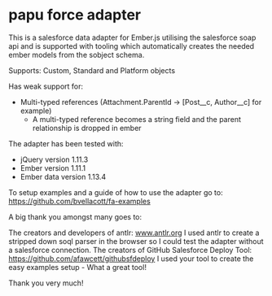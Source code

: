 # papu force adapter
This is a salesforce data adapter for Ember.js utilising the salesforce soap api and is supported with tooling which automatically creates the needed ember models from the sobject schema.

Supports:
Custom, Standard and Platform objects

Has weak support for:
- Multi-typed references (Attachment.ParentId -> [Post__c, Author__c] for example)
  * A multi-typed reference becomes a string field and the parent relationship is dropped in ember

The adapter has been tested with:
 - jQuery version 1.11.3
 - Ember version 1.11.1
 - Ember data version 1.13.4

To setup examples and a guide of how to use the adapter go to:
https://github.com/bvellacott/fa-examples

A big thank you amongst many goes to:

The creators and developers of antlr: www.antlr.org
  I used antlr to create a stripped down soql parser in the browser so I could test the adapter without a salesforce connection. 
The creators of GitHub Salesforce Deploy Tool: https://github.com/afawcett/githubsfdeploy
  I used your tool to create the easy examples setup - What a great tool!
  
  Thank you very much!


